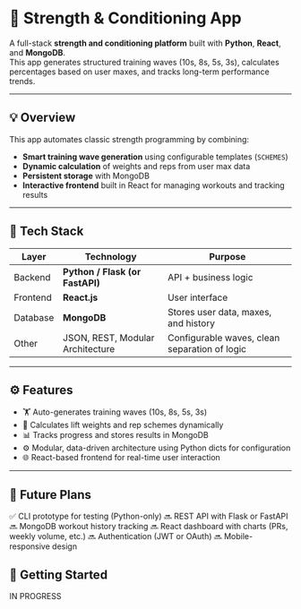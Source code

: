 # 💪 Strength & Conditioning App

A full-stack **strength and conditioning platform** built with **Python**, **React**, and **MongoDB**.  
This app generates structured training waves (10s, 8s, 5s, 3s), calculates percentages based on user maxes, and tracks long-term performance trends.

---

## 💡 Overview

This app automates classic strength programming by combining:
- **Smart training wave generation** using configurable templates (`SCHEMES`)
- **Dynamic calculation** of weights and reps from user max data
- **Persistent storage** with MongoDB
- **Interactive frontend** built in React for managing workouts and tracking results

---

## 🧠 Tech Stack

| Layer | Technology | Purpose |
|-------|-------------|----------|
| Backend | **Python / Flask (or FastAPI)** | API + business logic |
| Frontend | **React.js** | User interface |
| Database | **MongoDB** | Stores user data, maxes, and history |
| Other | JSON, REST, Modular Architecture | Configurable waves, clean separation of logic |

---

## ⚙️ Features

- 🏋️ Auto-generates training waves (10s, 8s, 5s, 3s)
- 🔢 Calculates lift weights and rep schemes dynamically
- 📊 Tracks progress and stores results in MongoDB
- ⚙️ Modular, data-driven architecture using Python dicts for configuration
- 🌐 React-based frontend for real-time user interaction

---

## 🧱 Future Plans

✅ CLI prototype for testing (Python-only)
🔜 REST API with Flask or FastAPI
🔜 MongoDB workout history tracking
🔜 React dashboard with charts (PRs, weekly volume, etc.)
🔜 Authentication (JWT or OAuth)
🔜 Mobile-responsive design

## 🚀 Getting Started

IN PROGRESS

